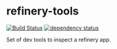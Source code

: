 # refinery-tools


[![Build Status](https://img.shields.io/travis/Platane/refinery-tools.svg?style=flat-square)](https://travis-ci.org/Platane/refinery-tools)
[![dependency status](https://img.shields.io/david/Platane/refinery-tools.svg?style=flat-square)](https://david-dm.org/platane/refinery-tools)

Set of dev tools to inspect a refinery app.
